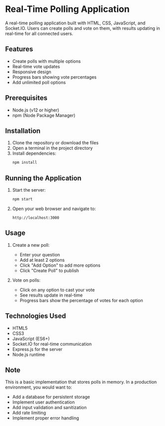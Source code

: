  # Real-Time Polling Application

A real-time polling application built with HTML, CSS, JavaScript, and Socket.IO. Users can create polls and vote on them, with results updating in real-time for all connected users.

## Features

- Create polls with multiple options
- Real-time vote updates
- Responsive design
- Progress bars showing vote percentages
- Add unlimited poll options

## Prerequisites

- Node.js (v12 or higher)
- npm (Node Package Manager)

## Installation

1. Clone the repository or download the files
2. Open a terminal in the project directory
3. Install dependencies:
   ```bash
   npm install
   ```

## Running the Application

1. Start the server:
   ```bash
   npm start
   ```
2. Open your web browser and navigate to:
   ```
   http://localhost:3000
   ```

## Usage

1. Create a new poll:
   - Enter your question
   - Add at least 2 options
   - Click "Add Option" to add more options
   - Click "Create Poll" to publish

2. Vote on polls:
   - Click on any option to cast your vote
   - See results update in real-time
   - Progress bars show the percentage of votes for each option

## Technologies Used

- HTML5
- CSS3
- JavaScript (ES6+)
- Socket.IO for real-time communication
- Express.js for the server
- Node.js runtime

## Note

This is a basic implementation that stores polls in memory. In a production environment, you would want to:
- Add a database for persistent storage
- Implement user authentication
- Add input validation and sanitization
- Add rate limiting
- Implement proper error handling 
